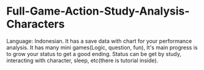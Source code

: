 # Full-Game-Action-Study-Analysis-Characters
Language: Indonesian. It has a save data with chart for your performance analysis. It has many mini games(Logic, question, fun), It's main progress is to grow your status to get a good ending. Status can be get by study, interacting with character, sleep, etc(there is tutorial inside).
